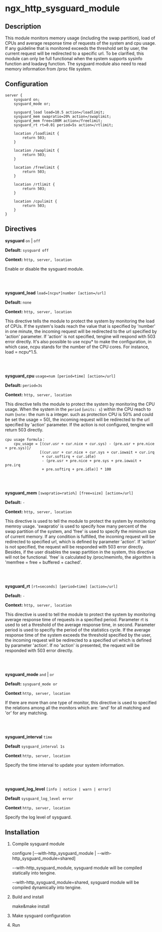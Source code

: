 # ngx_http_sysguard_module

## Description

This module monitors memory usage (including the swap partition), load of CPUs and average response time of requests of the system and cpu usage. If any guideline that is monitored exceeds the threshold set by user, the current request will be redirected to a specific url. To be clarified, this module can only be full functional when the system supports sysinfo function and loadavg function. The sysguard module also need to read memory information from /proc file system.

## Configuration

    server {
        sysguard on;
        sysguard_mode or;

        sysguard_load load=10.5 action=/loadlimit;
        sysguard_mem swapratio=20% action=/swaplimit;
        sysguard_mem free=100M action=/freelimit;
        sysguard_rt rt=0.01 period=5s action=/rtlimit;

        location /loadlimit {
            return 503;
        }

        location /swaplimit {
            return 503;
        }

        location /freelimit {
            return 503;
        }

        location /rtlimit {
            return 503;
        }

        location /cpulimit {
            return 503;
        }
    }

## Directives

**sysguard** `on` | `off`

**Default:** `sysguard off`

**Context:** `http, server, location`

Enable or disable the sysguard module.

<br/>
<br/>

**sysguard_load** `load=[ncpu*]number [action=/url]`

**Default:** `none`

**Context:** `http, server, location`

This directive tells the module to protect the system by monitoring the load of CPUs. If the system's loads reach the value that is specified by 'number' in one minute, the incoming request will be redirected to the url specified by 'action' parameter. If 'action' is not specified, tengine will respond with 503 error directly. It's also possible to use ncpu\* to make the configuration, in which case, ncpu stands for the number of the CPU cores. For instance, load = ncpu*1.5.

<br/>
<br/>

**sysguard_cpu** `usage=num [period=time] [action=/url]`

**Default:** `period=3s`

**Context:** `http, server, location`

This directive tells the module to protect the system by monitoring the CPU usage. When the system in the `period` (` units: s `) within the CPU reach to num (` note: ` the num is a integer. such as protection CPU is 50% and could be set the usage = 50), the incoming request will be redirected to the url specified by 'action' parameter. If the action is not configured, tengine will return 503 directly.


```
cpu usage formula：
    cpu_usage = [(cur.usr + cur.nice + cur.sys) - (pre.usr + pre.nice + pre.sys)]/
                [(cur.usr + cur.nice + cur.sys + cur.iowait + cur.irq
                 + cur.softirq + cur.idle)
                 - (pre.usr + pre.nice + pre.sys + pre.iowait + pre.irq
                 + pre.softirq + pre.idle)] * 100
```

<br/>
<br/>


**sysguard_mem** `[swapratio=ratio%] [free=size] [action=/url]`

**Default:** `-`

**Context:** `http, server, location`

This directive is used to tell the module to protect the system by monitoring memroy usage. 'swapratio' is used to specify how many percent of the swap partition of the system, and 'free' is used to specify the miminum size of current memory. If any condition is fulfilled, the incoming request will be redirected to specified url, which is defined by parameter 'action'. If 'action' is not specified, the request will be responded with 503 error directly. Besides, if the user disables the swap partition in the system, this directive will not be functional. 'free' is calculated by /proc/meminfo, the algorithm is 'memfree = free + buffered + cached'.

<br/>
<br/>

**sysguard_rt** `[rt=seconds] [period=time] [action=/url]`

**Default:** `-`

**Context:** `http, server, location`

This directive is used to tell the module to protect the system by monitoring average response time of requests in a specified period. Parameter rt is used to set a threshold of the average response time, in second. Parameter period is used to specifiy the period of the statistics cycle. If the average response time of the system exceeds the threshold specified by the user, the incoming request will be redirected to a specified url which is defined by parameter 'action'. If no 'action' is presented, the request will be responded with 503 error directly.

<br/>
<br/>

**sysguard_mode** `and` | `or`

**Default:**  `sysguard_mode or`

**Context** `http, server, location`

If there are more than one type of monitor, this directive is used to specified the relations among all the monitors which are: 'and' for all matching and 'or' for any matching.

<br/>
<br/>

**sysguard_interval** `time`

**Default** `sysguard_interval 1s`

**Context** `http, server, location`

Specify the time interval to update your system information.

<br/>
<br/>

**sysguard_log_level** `[info | notice | warn | error]`

**Default** `sysguard_log_level error`

**Context** `http, server, location`

Specify the log level of sysguard.

## Installation

 1. Compile sysguard module

    configure  [--with-http_sysguard_module | --with-http_sysguard_module=shared]

    --with-http_sysguard_module, sysguard module will be compiled statically into tengine.

    --with-http_sysguard_module=shared, sysguard module will be compiled dynamically into tengine.

 2. Build and install

    make&make install

 3. Make sysguard configuration

 4. Run
